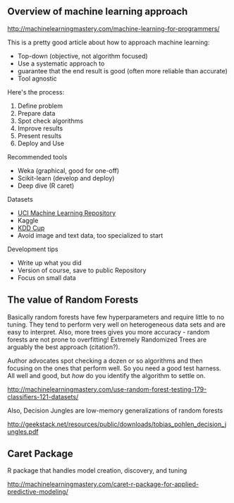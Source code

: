 ## Overview of machine learning approach
<http://machinelearningmastery.com/machine-learning-for-programmers/>

This is a pretty good article about how to approach machine learning:
* Top-down (objective, not algorithm focused)
* Use a systematic approach to
* guarantee that the end result is good (often more reliable than accurate)
* Tool agnostic

Here's the process:
1. Define problem
2. Prepare data
3. Spot check algorithms
4. Improve results
5. Present results
6. Deploy and Use

Recommended tools
* Weka (graphical, good for one-off)
* Scikit-learn (develop and deploy)
* Deep dive (R caret)

Datasets
* [UCI Machine Learning Repository](http://archive.ics.uci.edu/ml/)
* Kaggle
* [KDD Cup](http://www.sigkdd.org/kddcup/index.php)
* Avoid image and text data, too specialized to start

Development tips
* Write up what you did
* Version of course, save to public Repository
* Focus on small data

## The value of Random Forests

Basically random forests have few hyperparameters and require little to no tuning.  They tend to perform very well on heterogeneous data sets and are easy to interpret.  Also, more trees gives you more accuracy - random forests are not prone to overfitting!  Extremely Randomized Trees are arguably the best approach (citation?).  

Author advocates spot checking a dozen or so algorithms and then focusing on the ones that perform well.  So you need a good test harness.  All well and good, but _how_ do you identify the algorithm to settle on.

<http://machinelearningmastery.com/use-random-forest-testing-179-classifiers-121-datasets/>

Also, Decision Jungles are low-memory generalizations of random forests

<http://geekstack.net/resources/public/downloads/tobias_pohlen_decision_jungles.pdf>

## Caret Package
R package that handles model creation, discovery, and tuning

<http://machinelearningmastery.com/caret-r-package-for-applied-predictive-modeling/>
